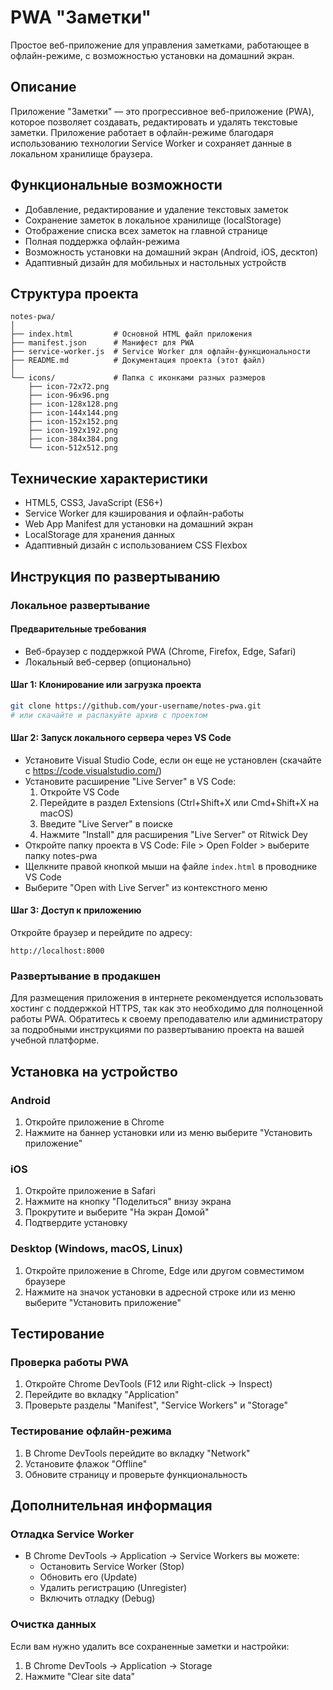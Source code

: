 # PWA "Заметки"

Простое веб-приложение для управления заметками, работающее в офлайн-режиме, с возможностью установки на домашний экран.

## Описание

Приложение "Заметки" — это прогрессивное веб-приложение (PWA), которое позволяет создавать, редактировать и удалять текстовые заметки. Приложение работает в офлайн-режиме благодаря использованию технологии Service Worker и сохраняет данные в локальном хранилище браузера.

## Функциональные возможности

- Добавление, редактирование и удаление текстовых заметок
- Сохранение заметок в локальное хранилище (localStorage)
- Отображение списка всех заметок на главной странице
- Полная поддержка офлайн-режима
- Возможность установки на домашний экран (Android, iOS, десктоп)
- Адаптивный дизайн для мобильных и настольных устройств

## Структура проекта

```
notes-pwa/
│
├── index.html         # Основной HTML файл приложения
├── manifest.json      # Манифест для PWA
├── service-worker.js  # Service Worker для офлайн-функциональности
├── README.md          # Документация проекта (этот файл)
│
└── icons/             # Папка с иконками разных размеров
    ├── icon-72x72.png
    ├── icon-96x96.png
    ├── icon-128x128.png
    ├── icon-144x144.png
    ├── icon-152x152.png
    ├── icon-192x192.png
    ├── icon-384x384.png
    └── icon-512x512.png
```

## Технические характеристики

- HTML5, CSS3, JavaScript (ES6+)
- Service Worker для кэширования и офлайн-работы
- Web App Manifest для установки на домашний экран
- LocalStorage для хранения данных
- Адаптивный дизайн с использованием CSS Flexbox

## Инструкция по развертыванию

### Локальное развертывание

#### Предварительные требования
- Веб-браузер с поддержкой PWA (Chrome, Firefox, Edge, Safari)
- Локальный веб-сервер (опционально)

#### Шаг 1: Клонирование или загрузка проекта
```bash
git clone https://github.com/your-username/notes-pwa.git
# или скачайте и распакуйте архив с проектом
```

#### Шаг 2: Запуск локального сервера через VS Code

- Установите Visual Studio Code, если он еще не установлен (скачайте с https://code.visualstudio.com/)
- Установите расширение "Live Server" в VS Code:
  1. Откройте VS Code
  2. Перейдите в раздел Extensions (Ctrl+Shift+X или Cmd+Shift+X на macOS)
  3. Введите "Live Server" в поиске
  4. Нажмите "Install" для расширения "Live Server" от Ritwick Dey
- Откройте папку проекта в VS Code: File > Open Folder > выберите папку notes-pwa
- Щелкните правой кнопкой мыши на файле `index.html` в проводнике VS Code
- Выберите "Open with Live Server" из контекстного меню

#### Шаг 3: Доступ к приложению
Откройте браузер и перейдите по адресу:
```
http://localhost:8000
```

### Развертывание в продакшен

Для размещения приложения в интернете рекомендуется использовать хостинг с поддержкой HTTPS, так как это необходимо для полноценной работы PWA. Обратитесь к своему преподавателю или администратору за подробными инструкциями по развертыванию проекта на вашей учебной платформе.

## Установка на устройство

### Android
1. Откройте приложение в Chrome
2. Нажмите на баннер установки или из меню выберите "Установить приложение"

### iOS
1. Откройте приложение в Safari
2. Нажмите на кнопку "Поделиться" внизу экрана
3. Прокрутите и выберите "На экран Домой"
4. Подтвердите установку

### Desktop (Windows, macOS, Linux)
1. Откройте приложение в Chrome, Edge или другом совместимом браузере
2. Нажмите на значок установки в адресной строке или из меню выберите "Установить приложение"

## Тестирование

### Проверка работы PWA
1. Откройте Chrome DevTools (F12 или Right-click -> Inspect)
2. Перейдите во вкладку "Application"
3. Проверьте разделы "Manifest", "Service Workers" и "Storage"

### Тестирование офлайн-режима
1. В Chrome DevTools перейдите во вкладку "Network"
2. Установите флажок "Offline"
3. Обновите страницу и проверьте функциональность

## Дополнительная информация

### Отладка Service Worker
- В Chrome DevTools -> Application -> Service Workers вы можете:
  - Остановить Service Worker (Stop)
  - Обновить его (Update)
  - Удалить регистрацию (Unregister)
  - Включить отладку (Debug)

### Очистка данных
Если вам нужно удалить все сохраненные заметки и настройки:
1. В Chrome DevTools -> Application -> Storage
2. Нажмите "Clear site data"
